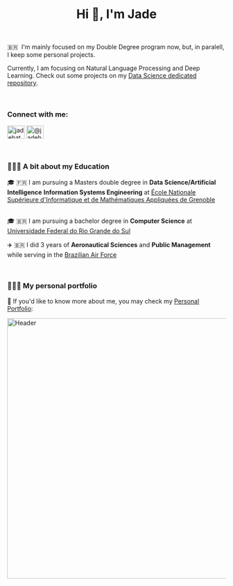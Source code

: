 <!-- <img src="https://github.com/shmjade/shmjade/blob/main/header-ds-nlp.gif" alt="Header"  width="1200"/> -->

<h1 align="center">Hi 👋, I'm Jade </h1>
<br>

🇧🇷 &nbsp;I'm mainly focused on my Double Degree program now, but, in paralell, I keep some personal projects.
<br>

Currently, I am focusing on Natural Language Processing and Deep Learning. Check out some projects on my [Data Science dedicated repository](https://github.com/shmjade/data-science).

</br>

<h3 align="left">Connect with me:</h3>
<p align="left">
<a href="https://linkedin.com/in/jadehatanaka" target="blank"><img align="center" src="https://raw.githubusercontent.com/rahuldkjain/github-profile-readme-generator/master/src/images/icons/Social/linked-in-alt.svg" alt="jadehatanaka" height="30" width="40" /></a>
<a href="https://medium.com/@jadehatanaka" target="blank"><img align="center" src="https://raw.githubusercontent.com/rahuldkjain/github-profile-readme-generator/master/src/images/icons/Social/medium.svg" alt="@jadehatanaka" height="30" width="40" /></a>
</p>

</br>

<h3 align="left">👩🏽‍💻 A bit about my Education</h3>
🎓 🇫🇷 I am pursuing a Masters double degree in <b>Data Science/Artificial Intelligence</b> <b>Information Systems Engineering</b> at <u>École Nationale Supérieure d'Informatique et de Mathématiques Appliquées de Grenoble</u>
<br><br>

🎓 🇧🇷 I am pursuing a bachelor degree in <b>Computer Science</b> at <u>Universidade Federal do Rio Grande do Sul</u>

✈️ 🇧🇷 I did 3 years of <b>Aeronautical Sciences</b> and <b>Public Management</b> while serving in the <u>Brazilian Air Force</u>

</br>

<h3 align="left">👩🏽‍💻 My personal portfolio</h3>

📝 If you'd like to know more about me, you may check my [Personal Portfolio](https://medium.com/@jadehatanaka): 

<img src="https://github.com/shmjade/shmjade/blob/main/portfolio.gif" alt="Header"  width="600" align="center"/>


</br>



